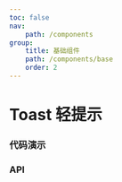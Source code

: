 ```yaml
---
toc: false
nav:
    path: /components
group:
    title: 基础组件
    path: /components/base
    order: 2
---
```


# Toast 轻提示

### 代码演示

<code src="./demo/index.tsx"></code>

### API
